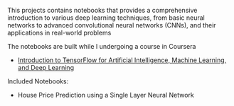 This projects contains notebooks that provides a comprehensive introduction to various deep learning techniques,
from basic neural networks to advanced convolutional neural networks (CNNs), and their applications in real-world problems

The notebooks are built while I undergoing a course in Coursera 
* [Introduction to TensorFlow for Artificial Intelligence, Machine Learning, and Deep Learning](https://www.coursera.org/learn/introduction-tensorflow/home/welcome)

Included Notebooks:
- House Price Prediction using a Single Layer Neural Network
